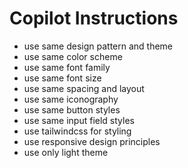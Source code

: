# Copilot Instructions

- use same design pattern and theme
- use same color scheme
- use same font family
- use same font size
- use same spacing and layout
- use same iconography
- use same button styles
- use same input field styles
- use tailwindcss for styling
- use responsive design principles
- use only light theme